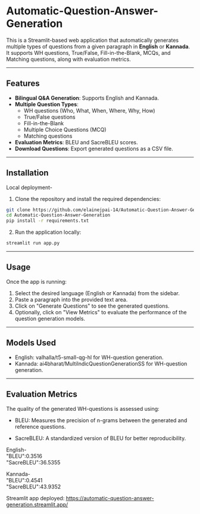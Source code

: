 # Automatic-Question-Answer-Generation
This is a Streamlit-based web application that automatically generates multiple types of questions from a given paragraph in **English** or **Kannada**. It supports WH questions, True/False, Fill-in-the-Blank, MCQs, and Matching questions, along with evaluation metrics.

---

## Features

- **Bilingual Q&A Generation**: Supports English and Kannada.
- **Multiple Question Types**:
  - WH questions (Who, What, When, Where, Why, How)
  - True/False questions
  - Fill-in-the-Blank
  - Multiple Choice Questions (MCQ)
  - Matching questions
- **Evaluation Metrics**: BLEU and SacreBLEU scores.
- **Download Questions**: Export generated questions as a CSV file.

---

## Installation

Local deployment-

1. Clone the repository and install the required dependencies:
```bash
git clone https://github.com/elainejpai-14/Automatic-Question-Answer-Generation.git
cd Automatic-Question-Answer-Generation
pip install -r requirements.txt
```

2. Run the application locally:
```bash
streamlit run app.py
```

---

## Usage

Once the app is running:<br>

1. Select the desired language (English or Kannada) from the sidebar.
2. Paste a paragraph into the provided text area.
3. Click on "Generate Questions" to see the generated questions.
4. Optionally, click on "View Metrics" to evaluate the performance of the question generation models.

---

## Models Used

- English: valhalla/t5-small-qg-hl for WH-question generation.
- Kannada: ai4bharat/MultiIndicQuestionGenerationSS for WH-question generation.

---

## Evaluation Metrics

The quality of the generated WH-questions is assessed using:

- BLEU: Measures the precision of n-grams between the generated and reference questions.

- SacreBLEU: A standardized version of BLEU for better reproducibility.

English-<br>
"BLEU":0.3516<br>
"SacreBLEU":36.5355<br>

Kannada-<br>
"BLEU":0.4541<br>
"SacreBLEU":43.9352<br>

Streamlit app deployed: https://automatic-question-answer-generation.streamlit.app/
